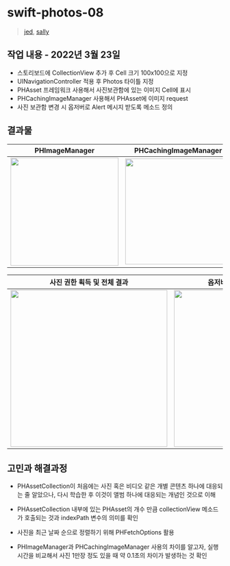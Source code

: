 # swift-photos-08
> [jed](https://github.com/junu0516), [sally](https://github.com/sally4405)


## 작업 내용 - 2022년 3월 23일
- 스토리보드에 CollectionView 추가 후 Cell 크기 100x100으로 지정
- UINavigationController 적용 후 Photos 타이틀 지정
- PHAsset 프레임워크 사용해서 사진보관함에 있는 이미지 Cell에 표시
- PHCachingImageManager 사용해서 PHAsset에 이미지 request
- 사진 보관함 변경 시 옵저버로 Alert 메시지 받도록 메소드 정의

## 결과물

|PHImageManager|PHCachingImageManager|
|---|---|
|<img width="252" src="https://user-images.githubusercontent.com/45891045/159649923-c8958504-0a10-434b-92de-f44edf1b1362.png">|<img width="247" src="https://user-images.githubusercontent.com/45891045/159649905-6501e736-f25a-4b92-8af0-05970d5b1b08.png">|

|사진 권한 획득 및 전체 결과|옵저버가 변화 감지하는 것 확인|
|---|---|
|<img width="366" src="https://user-images.githubusercontent.com/45891045/159650147-31e1566e-408e-42b5-bd55-7a690cc8d6db.gif">|<img width="366" src="https://user-images.githubusercontent.com/45891045/159650108-238b0827-246b-45ff-802f-697ff7cafb85.png">|

## 고민과 해결과정

- PHAssetCollection이 처음에는 사진 혹은 비디오 같은 개별 콘텐츠 하나에 대응되는 줄 알았으나, 다시 학습한 후 이것이 앨범 하나에 대응되는 개념인 것으로 이해
- PHAssetCollection 내부에 있는 PHAsset의 개수 만큼 collectionView 메소드가 호출되는 것과 indexPath 변수의 의미를 확인

- 사진을 최근 날짜 순으로 정렬하기 위해 PHFetchOptions 활용
- PHImageManager과 PHCachingImageManager 사용의 차이를 알고자, 실행시간을 비교해서 사진 1만장 정도 있을 때 약 0.1초의 차이가 발생하는 것 확인